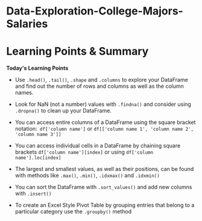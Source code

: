 # Data-Exploration-College-Majors-Salaries
# Learning Points & Summary
**Today's Learning Points**



* Use `.head()`, `.tail()`, `.shape` and `.columns` to explore your DataFrame and find out the number of rows and columns as well as the column names.

* Look for NaN (not a number) values with `.findna()` and consider using `.dropna()` to clean up your DataFrame.

* You can access entire columns of a DataFrame using the square bracket notation:` df['column name']` or `df[['column name 1', 'column name 2', 'column name 3']]`

* You can access individual cells in a DataFrame by chaining square brackets `df['column name'][index]` or using `df['column name'].loc[index]`

* The largest and smallest values, as well as their positions, can be found with methods like `.max()`, `.min()`, `.idxmax()` and `.idxmin()`

* You can sort the DataFrame with `.sort_values()` and add new columns with `.insert()`

* To create an Excel Style Pivot Table by grouping entries that belong to a particular category use the `.groupby()` method
